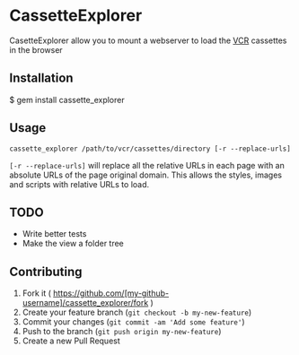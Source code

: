 # CassetteExplorer

CasetteExplorer allow you to mount a webserver to load the
[VCR](https://github.com/vcr/vcr) cassettes in the browser

## Installation

$ gem install cassette_explorer

## Usage

```
cassette_explorer /path/to/vcr/cassettes/directory [-r --replace-urls]
```

`[-r --replace-urls]` will replace all the relative URLs in each page with an absolute
URLs of the page original domain. This allows the styles, images and scripts with
relative URLs to load.

## TODO

- Write better tests
- Make the view a folder tree

## Contributing

1. Fork it ( https://github.com/[my-github-username]/cassette_explorer/fork )
2. Create your feature branch (`git checkout -b my-new-feature`)
3. Commit your changes (`git commit -am 'Add some feature'`)
4. Push to the branch (`git push origin my-new-feature`)
5. Create a new Pull Request
